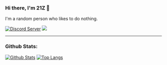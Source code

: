 ### Hi there, I'm 21Z 👋

I'm a random person who likes to do nothing.

<a href="https://dsc.gg/21Z"><img src="https://img.shields.io/discord/899259276806213643?color=5865F2&logo=discord&logoColor=white" alt="Discord Server" /></a>
<img src="https://badges.aleen42.com/src/javascript.svg">

---

### Github Stats:

  [![Github Stats](https://github-readme-stats.vercel.app/api?username=21Z&theme=tokyonight&show_icons=true&hide_border=true)](https://bit.ly/21Z-github)
  [![Top Langs](https://github-readme-stats.vercel.app/api/top-langs/?username=21Z&theme=tokyonight&hide_border&layout=compact)](https://bit.ly/21Z-github)
  
[discord]: https://dsc.gg/21z
[instagram]: https://instagram.com/xhamdan.x
[nodejs]: https://nodejs.org/
